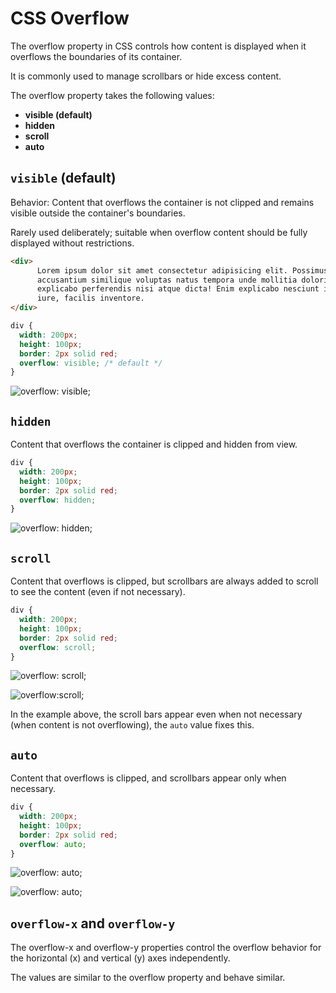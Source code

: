 # CSS Overflow

The overflow property in CSS controls how content is displayed when it overflows the boundaries of its container.

It is commonly used to manage scrollbars or hide excess content.

The overflow property takes the following values:
- **visible (default)**
- **hidden**
- **scroll**
- **auto**

## `visible` (default)
Behavior: Content that overflows the container is not clipped and remains visible outside the container's boundaries.

Rarely used deliberately; suitable when overflow content should be fully displayed without restrictions.

```HTML
<div>
      Lorem ipsum dolor sit amet consectetur adipisicing elit. Possimus nostrum,
      accusantium similique voluptas natus tempora unde mollitia doloribus,
      explicabo perferendis nisi atque dicta! Enim explicabo nesciunt incidunt
      iure, facilis inventore.
</div>
```
```CSS
div {
  width: 200px;
  height: 100px;
  border: 2px solid red;
  overflow: visible; /* default */
}
```
![overflow: visible;](overflow-visible.png)

## `hidden`
Content that overflows the container is clipped and hidden from view.

```CSS
div {
  width: 200px;
  height: 100px;
  border: 2px solid red;
  overflow: hidden;
}
```
![overflow: hidden;](overflow-hidden.png)

## `scroll`
Content that overflows is clipped, but scrollbars are always added to scroll to see the content
(even if not necessary).

```CSS
div {
  width: 200px;
  height: 100px;
  border: 2px solid red;
  overflow: scroll;
}
```
![overflow: scroll;](overflow-scroll.png)

![overflow:scroll;](overflow-scroll-2.png)

In the example above, the scroll bars appear even when not necessary (when content is not overflowing), the `auto`
value fixes this.

## `auto`
Content that overflows is clipped, and scrollbars appear only when necessary.

```CSS
div {
  width: 200px;
  height: 100px;
  border: 2px solid red;
  overflow: auto;
}
```
![overflow: auto;](overflow-auto.png)

![overflow: auto;](overflow-auto-2.png)

## `overflow-x` and `overflow-y`
The overflow-x and overflow-y properties control the overflow behavior for the horizontal (x) and vertical 
(y) axes independently.

The values are similar to the overflow property and behave similar.